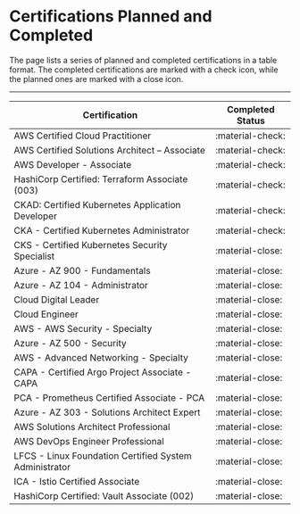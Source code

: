 # Certifications Planned and Completed  

The page lists a series of planned and completed certifications in a table format. The completed certifications are marked with a check icon, while the planned ones are marked with a close icon.

---

| Certification                                       | Completed Status    |
|-----------------------------------------------------|---------------------|
| AWS Certified Cloud Practitioner | :material-check:    |
| AWS Certified Solutions Architect – Associate               | :material-check:    |
| AWS Developer - Associate                          | :material-check:    |
| HashiCorp Certified: Terraform Associate (003)                                | :material-check:    |
| CKAD: Certified Kubernetes Application Developer                                      | :material-check:    |
| CKA - Certified Kubernetes Administrator                                         | :material-check:    |
| CKS - Certified Kubernetes Security Specialist | :material-close: |
| Azure - AZ 900 - Fundamentals                      | :material-close:    |
| Azure - AZ 104 - Administrator                     | :material-close:    |
| Cloud Digital Leader                               | :material-close:    |
| Cloud Engineer                                     | :material-close:    |
| AWS - AWS Security - Specialty                     | :material-close:    |
| Azure - AZ 500 - Security                          | :material-close:    |
| AWS - Advanced Networking - Specialty              | :material-close:    |
| CAPA - Certified Argo Project Associate - CAPA     | :material-close:    |
| PCA - Prometheus Certified Associate - PCA        | :material-close:    |
| Azure - AZ 303 - Solutions Architect Expert                | :material-close:    |
| AWS Solutions Architect Professional               | :material-close:    |
| AWS DevOps Engineer Professional                       | :material-close:    |
| LFCS -  Linux Foundation Certified System Administrator | :material-close: |
| ICA - Istio Certified Associate                   | :material-close:    |
| HashiCorp Certified: Vault Associate (002)         | :material-close:    |
